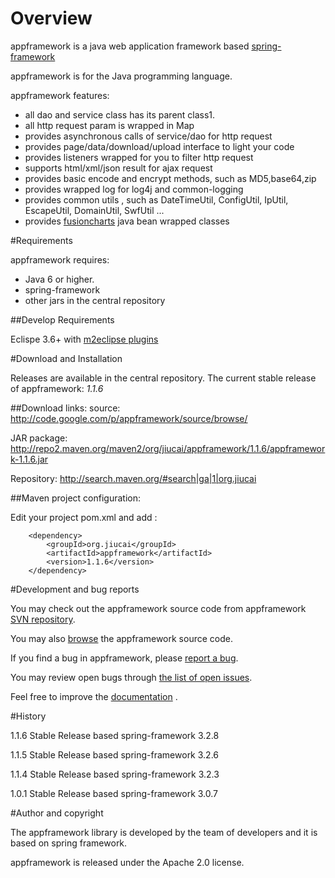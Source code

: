 # Overview

appframework is a java web application framework based [spring-framework](http://www.springsource.org/spring-framework)

appframework is for the Java programming language.

appframework features:
 * all dao and service class has its parent class1.
 * all http request param is wrapped in Map
 * provides asynchronous calls of service/dao for http request
 * provides page/data/download/upload interface to light your code
 * provides listeners wrapped for you to filter http request
 * supports html/xml/json result for ajax request
 * provides basic encode and encrypt methods, such as MD5,base64,zip
 * provides wrapped log for log4j and common-logging
 * provides common utils , such as DateTimeUtil, ConfigUtil, IpUtil, EscapeUtil, DomainUtil, SwfUtil ...
 * provides [fusioncharts](http://www.fusioncharts.com/) java bean wrapped classes


#Requirements

appframework requires:
 * Java 6 or higher.
 * spring-framework
 * other jars in the central repository

##Develop Requirements

Eclispe 3.6+ with [m2eclipse plugins](http://www.eclipse.org/m2e/download/) 

#Download and Installation

Releases are available in the central repository.
The current stable release of appframework: *1.1.6*

##Download links:
source: http://code.google.com/p/appframework/source/browse/

JAR package: http://repo2.maven.org/maven2/org/jiucai/appframework/1.1.6/appframework-1.1.6.jar

Repository: http://search.maven.org/#search|ga|1|org.jiucai


##Maven project configuration:

Edit your project pom.xml and add :

```
    <dependency>
        <groupId>org.jiucai</groupId>
        <artifactId>appframework</artifactId>
        <version>1.1.6</version>
    </dependency>
```

#Development and bug reports

You may check out the appframework source code from appframework [SVN repository](http://code.google.com/p/appframework/source/checkout).

You may also [browse](http://code.google.com/p/appframework/source/browse/) the appframework source code.

If you find a bug in appframework, please [report a bug](http://code.google.com/p/appframework/issues/entry). 

You may review open bugs through [the list of open issues](http://code.google.com/p/appframework/issues/list).


Feel free to improve the [documentation](http://code.google.com/p/appframework/w/list) .


#History

1.1.6 Stable Release based spring-framework 3.2.8

1.1.5 Stable Release based spring-framework 3.2.6

1.1.4 Stable Release based spring-framework 3.2.3

1.0.1 Stable Release based spring-framework 3.0.7


#Author and copyright

The appframework library is developed by the team of developers and it is based on spring framework.

appframework is released under the Apache 2.0 license.
